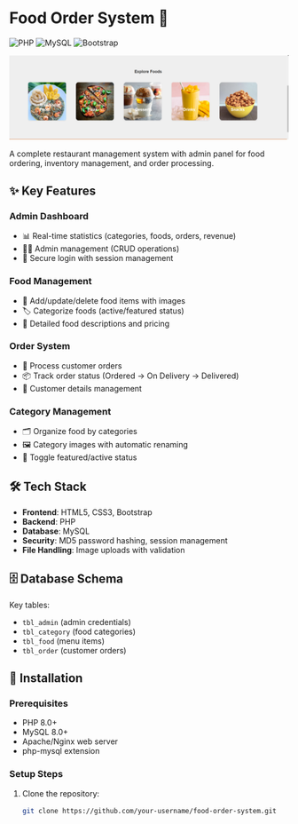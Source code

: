 # Food Order System 🍔

![PHP](https://img.shields.io/badge/PHP-8.0+-777BB4?logo=php)
![MySQL](https://img.shields.io/badge/MySQL-8.0-4479A1?logo=mysql)
![Bootstrap](https://img.shields.io/badge/Bootstrap-5.2-7952B3?logo=bootstrap)

![Explore Food](images/pic2.png)

A complete restaurant management system with admin panel for food ordering, inventory management, and order processing.

## ✨ Key Features

### Admin Dashboard
- 📊 Real-time statistics (categories, foods, orders, revenue)
- 👨‍💼 Admin management (CRUD operations)
- 🔐 Secure login with session management

### Food Management
- 🍕 Add/update/delete food items with images
- 🏷️ Categorize foods (active/featured status)
- 📝 Detailed food descriptions and pricing

### Order System
- 🛒 Process customer orders
- 📦 Track order status (Ordered → On Delivery → Delivered)
- 📱 Customer details management

### Category Management
- 🗂️ Organize food by categories
- 🖼️ Category images with automatic renaming
- 🔄 Toggle featured/active status

## 🛠️ Tech Stack
- **Frontend**: HTML5, CSS3, Bootstrap
- **Backend**: PHP
- **Database**: MySQL
- **Security**: MD5 password hashing, session management
- **File Handling**: Image uploads with validation

## 🗄️ Database Schema
Key tables:
- `tbl_admin` (admin credentials)
- `tbl_category` (food categories)
- `tbl_food` (menu items)
- `tbl_order` (customer orders)

## 🚀 Installation

### Prerequisites
- PHP 8.0+
- MySQL 8.0+
- Apache/Nginx web server
- php-mysql extension

### Setup Steps
1. Clone the repository:
   ```bash
   git clone https://github.com/your-username/food-order-system.git
